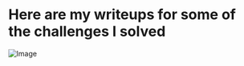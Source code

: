 # Here are my writeups for some of the challenges I solved

![Image](https://github.com/user-attachments/assets/ee4e7ad6-08d0-4543-b306-90ca6b6172a4)
